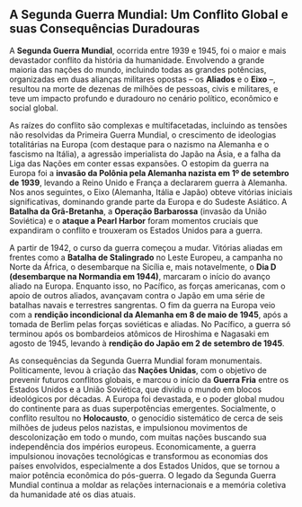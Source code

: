## A Segunda Guerra Mundial: Um Conflito Global e suas Consequências Duradouras

A **Segunda Guerra Mundial**, ocorrida entre 1939 e 1945, foi o maior e mais devastador conflito da história da humanidade. Envolvendo a grande maioria das nações do mundo, incluindo todas as grandes potências, organizadas em duas alianças militares opostas – os **Aliados** e o **Eixo** –, resultou na morte de dezenas de milhões de pessoas, civis e militares, e teve um impacto profundo e duradouro no cenário político, econômico e social global.

As raízes do conflito são complexas e multifacetadas, incluindo as tensões não resolvidas da Primeira Guerra Mundial, o crescimento de ideologias totalitárias na Europa (com destaque para o nazismo na Alemanha e o fascismo na Itália), a agressão imperialista do Japão na Ásia, e a falha da Liga das Nações em conter essas expansões. O estopim da guerra na Europa foi a **invasão da Polônia pela Alemanha nazista em 1º de setembro de 1939**, levando a Reino Unido e França a declararem guerra à Alemanha. Nos anos seguintes, o Eixo (Alemanha, Itália e Japão) obteve vitórias iniciais significativas, dominando grande parte da Europa e do Sudeste Asiático. A **Batalha da Grã-Bretanha**, a **Operação Barbarossa** (invasão da União Soviética) e o **ataque a Pearl Harbor** foram momentos cruciais que expandiram o conflito e trouxeram os Estados Unidos para a guerra.

A partir de 1942, o curso da guerra começou a mudar. Vitórias aliadas em frentes como a **Batalha de Stalingrado** no Leste Europeu, a campanha no Norte da África, o desembarque na Sicília e, mais notavelmente, o **Dia D (desembarque na Normandia em 1944)**, marcaram o início do avanço aliado na Europa. Enquanto isso, no Pacífico, as forças americanas, com o apoio de outros aliados, avançavam contra o Japão em uma série de batalhas navais e terrestres sangrentas. O fim da guerra na Europa veio com a **rendição incondicional da Alemanha em 8 de maio de 1945**, após a tomada de Berlim pelas forças soviéticas e aliadas. No Pacífico, a guerra só terminou após os bombardeios atômicos de Hiroshima e Nagasaki em agosto de 1945, levando à **rendição do Japão em 2 de setembro de 1945**.

As consequências da Segunda Guerra Mundial foram monumentais. Politicamente, levou à criação das **Nações Unidas**, com o objetivo de prevenir futuros conflitos globais, e marcou o início da **Guerra Fria** entre os Estados Unidos e a União Soviética, que dividiu o mundo em blocos ideológicos por décadas. A Europa foi devastada, e o poder global mudou do continente para as duas superpotências emergentes. Socialmente, o conflito resultou no **Holocausto**, o genocídio sistemático de cerca de seis milhões de judeus pelos nazistas, e impulsionou movimentos de descolonização em todo o mundo, com muitas nações buscando sua independência dos impérios europeus. Economicamente, a guerra impulsionou inovações tecnológicas e transformou as economias dos países envolvidos, especialmente a dos Estados Unidos, que se tornou a maior potência econômica do pós-guerra. O legado da Segunda Guerra Mundial continua a moldar as relações internacionais e a memória coletiva da humanidade até os dias atuais.
